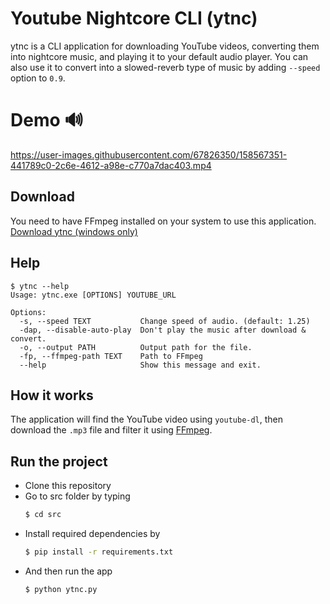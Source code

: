# Youtube Nightcore CLI (ytnc)
ytnc is a CLI application for downloading YouTube videos, converting them into nightcore music, and playing it to your default audio player.
You can also use it to convert into a slowed-reverb type of music by adding `--speed` option to `0.9`.

# Demo 🔊
https://user-images.githubusercontent.com/67826350/158567351-441789c0-2c6e-4612-a98e-c770a7dac403.mp4

## Download
You need to have FFmpeg installed on your system to use this application.
[Download ytnc (windows only)](https://github.com/bagaswastu/ytnc_cli/releases)

## Help
```
$ ytnc --help
Usage: ytnc.exe [OPTIONS] YOUTUBE_URL

Options:
  -s, --speed TEXT           Change speed of audio. (default: 1.25)
  -dap, --disable-auto-play  Don't play the music after download & convert.
  -o, --output PATH          Output path for the file.
  -fp, --ffmpeg-path TEXT    Path to FFmpeg
  --help                     Show this message and exit.
```

## How it works
The application will find the YouTube video using `youtube-dl`, then download the `.mp3` file and filter it using [FFmpeg](https://github.com/FFmpeg/FFmpeg).

## Run the project
- Clone this repository
- Go to src folder by typing 
  ```bash
  $ cd src
  ```
- Install required dependencies by 
  ```bash
  $ pip install -r requirements.txt
  ```
- And then run the app 
  ```bash
  $ python ytnc.py
  ```

